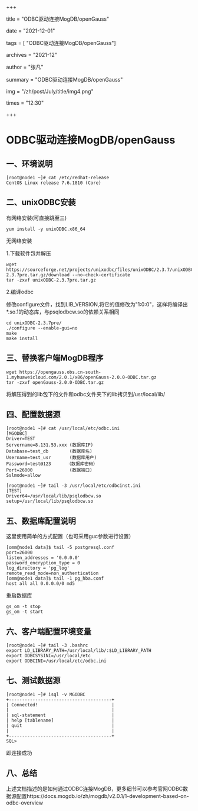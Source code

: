 +++

title =  "ODBC驱动连接MogDB/openGauss" 

date = "2021-12-01" 

tags = [ "ODBC驱动连接MogDB/openGauss"] 

archives = "2021-12" 

author = "张凡" 

summary = "ODBC驱动连接MogDB/openGauss"

img = "/zh/post/July/title/img4.png" 

times = "12:30"

+++

# ODBC驱动连接MogDB/openGauss<a name="ZH-CN_TOPIC_0000001232774721"></a>

## 一、环境说明<a name="section16629161617165"></a>

```
[root@node1 ~]# cat /etc/redhat-release
CentOS Linux release 7.6.1810 (Core) 
```

## 二、unixODBC安装<a name="section118701630121617"></a>

有网络安装\(可直接跳至三\)

```
yum install -y unixODBC.x86_64
```

无网络安装

1.下载软件包并解压

```
wget https://sourceforge.net/projects/unixodbc/files/unixODBC/2.3.7/unixODBC-2.3.7pre.tar.gz/download --no-check-certificate
tar -zxvf unixODBC-2.3.7pre.tar.gz
```

2.编译odbc

修改configure文件，找到LIB\_VERSION,将它的值修改为"1:0:0"，这样将编译出\*.so.1的动态库，与psqlodbcw.so的依赖关系相同

```
cd unixODBC-2.3.7pre/
./configure --enable-gui=no 
make
make install
```

## 三、替换客户端MogDB程序<a name="section1987773661612"></a>

```
wget https://opengauss.obs.cn-south-1.myhuaweicloud.com/2.0.1/x86/openGauss-2.0.0-ODBC.tar.gz
tar -zxvf openGauss-2.0.0-ODBC.tar.gz
```

将解压得到的lib包下的文件和odbc文件夹下的lib拷贝到/usr/local/lib/

## 四、配置数据源<a name="section83343161614"></a>

```
[root@node1 ~]# cat /usr/local/etc/odbc.ini
[MGODBC]
Driver=TEST
Servername=8.131.53.xxx (数据库IP)
Database=test_db        (数据库名)
Username=test_usr       (数据库用户)
Password=test@123      （数据库密码）
Port=26000              (数据端口)
Sslmode=allow

[root@node1 ~]# tail -3 /usr/local/etc/odbcinst.ini
[TEST]
Driver64=/usr/local/lib/psqlodbcw.so
setup=/usr/local/lib/psqlodbcw.so
```

## 五、数据库配置说明<a name="section1287174819162"></a>

这里使用简单的方式配置（也可采用guc参数进行设置）

```
[omm@node1 data]$ tail -5 postgresql.conf
port=26000
listen_addresses = '0.0.0.0'
password_encryption_type = 0
log_directory = 'pg_log'
remote_read_mode=non_authentication
[omm@node1 data]$ tail -1 pg_hba.conf
host all all 0.0.0.0/0 md5
```

重启数据库

```
gs_om -t stop
gs_om -t start
```

## 六、客户端配置环境变量<a name="section1147885331610"></a>

```
[root@node1 ~]# tail -3 .bashrc
export LD_LIBRARY_PATH=/usr/local/lib/:$LD_LIBRARY_PATH
export ODBCSYSINI=/usr/local/etc
export ODBCINI=/usr/local/etc/odbc.ini
```

## 七、测试数据源<a name="section17821175819169"></a>

```
[root@node1 ~]# isql -v MGODBC
+---------------------------------------+
| Connected!                            |
|                                       |
| sql-statement                         |
| help [tablename]                      |
| quit                                  |
|                                       |
+---------------------------------------+
SQL>
```

即连接成功

## 八、总结<a name="section78925318174"></a>

上述文档描述的是如何通过ODBC连接MogDB，更多细节可以参考官网ODBC数据源配置https://docs.mogdb.io/zh/mogdb/v2.0.1/1-development-based-on-odbc-overview


